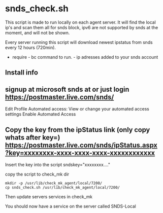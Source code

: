 # snds_check.sh 

This script is made to run locally on each agent server.
It will find the local ip's and scan them all for snds block, ipv6 are not supported by snds at the moment,
and will not be shown.

Every server running this script will download newest ipstatus from snds every 12 hours (720min).

- require - bc command to run.
          - ip adresses added to your snds account

## Install info

signup at microsoft snds at or just login
https://postmaster.live.com/snds/
------
Edit Profile
Automated access: View or change your automated access settings
Enable Automated Access

Copy the key from the ipStatus link (only copy whats after key=)
https://postmaster.live.com/snds/ipStatus.aspx?key=xxxxxxxx-xxxx-xxxx-xxxx-xxxxxxxxxxxx
------

Insert the key into the script
sndskey="xxxxxxxx...."

copy the script to check_mk dir

	mkdir -p /usr/lib/check_mk_agent/local/7200/
	cp snds_check.sh /usr/lib/check_mk_agent/local/7200/

Then update servers services in check_mk

You should now have a service on the server called SNDS-Local

